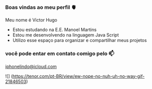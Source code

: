 ### Boas vindas ao meu perfil 🫀

Meu nome é Victor Hugo

- Estou estudando na E.E. Manoel Martins
- Estou me desenvolvendo na linguagem Java Script
- Utilizo esse espaço para organizar e compartilhar meus projetos

### você pode entar em contato comigo pelo 📫

iphonelindo@icloud.com

![] (https://tenor.com/pt-BR/view/ew-nope-no-nuh-uh-no-way-gif-21846503)

